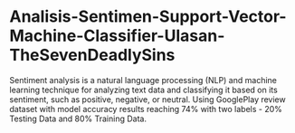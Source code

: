 # Analisis-Sentimen-Support-Vector-Machine-Classifier-Ulasan-TheSevenDeadlySins
Sentiment analysis is a natural language processing (NLP) and machine learning technique for analyzing text data and classifying it based on its sentiment, such as positive, negative, or neutral. Using GooglePlay review dataset with model accuracy results reaching 74% with two labels - 20% Testing Data and 80% Training Data.

